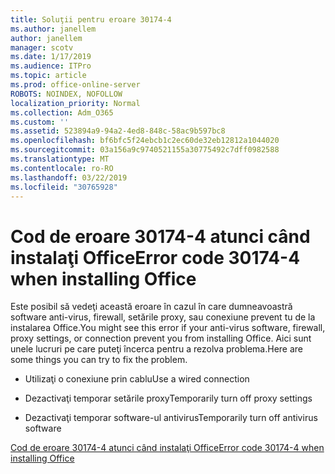 ```yaml
---
title: Soluţii pentru eroare 30174-4
ms.author: janellem
author: janellem
manager: scotv
ms.date: 1/17/2019
ms.audience: ITPro
ms.topic: article
ms.prod: office-online-server
ROBOTS: NOINDEX, NOFOLLOW
localization_priority: Normal
ms.collection: Adm_O365
ms.custom: ''
ms.assetid: 523894a9-94a2-4ed8-848c-58ac9b597bc8
ms.openlocfilehash: bf6bfc5f24ebcb1c2ec60de32eb12812a1044020
ms.sourcegitcommit: 03a156a9c9740521155a30775492c7dff0982588
ms.translationtype: MT
ms.contentlocale: ro-RO
ms.lasthandoff: 03/22/2019
ms.locfileid: "30765928"
---
```

# <a name="error-code-30174-4-when-installing-office"></a><span data-ttu-id="9ec9a-102">Cod de eroare 30174-4 atunci când instalaţi Office</span><span class="sxs-lookup"><span data-stu-id="9ec9a-102">Error code 30174-4 when installing Office</span></span>

<span data-ttu-id="9ec9a-103">Este posibil să vedeţi această eroare în cazul în care dumneavoastră software anti-virus, firewall, setările proxy, sau conexiune prevent tu de la instalarea Office.</span><span class="sxs-lookup"><span data-stu-id="9ec9a-103">You might see this error if your anti-virus software, firewall, proxy settings, or connection prevent you from installing Office.</span></span> <span data-ttu-id="9ec9a-104">Aici sunt unele lucruri pe care puteţi încerca pentru a rezolva problema.</span><span class="sxs-lookup"><span data-stu-id="9ec9a-104">Here are some things you can try to fix the problem.</span></span>
  
- <span data-ttu-id="9ec9a-105">Utilizaţi o conexiune prin cablu</span><span class="sxs-lookup"><span data-stu-id="9ec9a-105">Use a wired connection</span></span>
    
- <span data-ttu-id="9ec9a-106">Dezactivaţi temporar setările proxy</span><span class="sxs-lookup"><span data-stu-id="9ec9a-106">Temporarily turn off proxy settings</span></span>
    
- <span data-ttu-id="9ec9a-107">Dezactivaţi temporar software-ul antivirus</span><span class="sxs-lookup"><span data-stu-id="9ec9a-107">Temporarily turn off antivirus software</span></span>
    
[<span data-ttu-id="9ec9a-108">Cod de eroare 30174-4 atunci când instalaţi Office</span><span class="sxs-lookup"><span data-stu-id="9ec9a-108">Error code 30174-4 when installing Office</span></span>](https://support.office.com/article/5d5551db-266f-47b3-93fc-d51c2e8f4c0b?wt.mc_id=Alchemy_ClientDIA)
  

